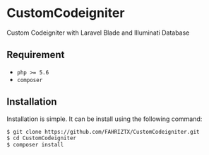 # CustomCodeigniter
Custom Codeigniter with Laravel Blade and Illuminati Database
## Requirement

- `php >= 5.6`
- `composer`

## Installation

Installation is simple. It can be install using the following command:
```sh
$ git clone https://github.com/FAHRIZTX/CustomCodeigniter.git
$ cd CustomCodeigniter
$ composer install
```